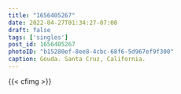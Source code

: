 ```yaml
---
title: "1656405267"
date: 2022-04-27T01:34:27-07:00
draft: false
tags: ['singles']
post_id: 1656405267
photoID: "b15280ef-8ee8-4cbc-68f6-5d967ef9f300"
caption: Gouda. Santa Cruz, California.
---
```

{{< cfimg >}}